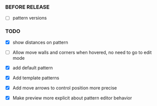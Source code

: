 ### BEFORE RELEASE

- [ ] pattern versions


### TODO

- [x] show distances on pattern
- [ ] Allow move walls and corners when hovered, no need to go to edit mode
- [x] add default pattern
- [x] Add template patterns
- [x] Add move arrows to control position more precise
- [x] Make preview more explicit about pattern editor behavior

